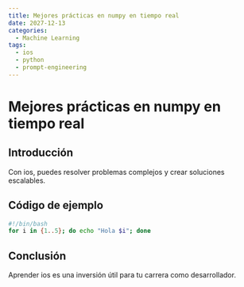 ```yaml
---
title: Mejores prácticas en numpy en tiempo real
date: 2027-12-13
categories:
  - Machine Learning
tags:
  - ios
  - python
  - prompt-engineering
---
```


# Mejores prácticas en numpy en tiempo real

## Introducción

Con ios, puedes resolver problemas complejos y crear soluciones escalables.

## Código de ejemplo

```bash
#!/bin/bash
for i in {1..5}; do echo "Hola $i"; done
```

## Conclusión

Aprender ios es una inversión útil para tu carrera como desarrollador.